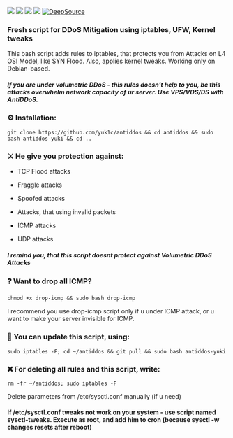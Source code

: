 <a href="#"><img src="https://img.shields.io/github/forks/yuk1c/antiddos"/></a>
<a href="#"><img src="https://img.shields.io/github/license/yuk1c/antiddos"/></a>
<a href="#"><img src="https://img.shields.io/github/last-commit/yuk1c/antiddos"/></a>
<a href="#"><img src="https://img.shields.io/github/contributors/yuk1c/antiddos"/></a>
[![DeepSource](https://deepsource.io/gh/yuk1c/antiddos.svg/?label=active+issues&show_trend=true&token=tVgsBqvfV3KBAOkyv3rCEYiV)](https://deepsource.io/gh/yuk1c/antiddos/?ref=repository-badge)
### Fresh script for DDoS Mitigation using iptables, UFW, Kernel tweaks
This bash script adds rules to iptables, that protects you from Attacks on L4 OSI Model, like SYN Flood. Also, applies kernel tweaks. Working only on Debian-based.
##### If you are under volumetric DDoS - this rules doesn't help to you, bc this attacks overwhelm network capacity of ur server. Use VPS/VDS/DS with AntiDDoS.

### ⚙️ Installation:
```
git clone https://github.com/yuk1c/antiddos && cd antiddos && sudo bash antiddos-yuki && cd ..
```

### ⚔️ He give you protection against:

* TCP Flood attacks

* Fraggle attacks

* Spoofed attacks

* Attacks, that using invalid packets

* ICMP attacks

* UDP attacks

##### I remind you, that this script doesnt protect against Volumetric DDoS Attacks


### ❓️ Want to drop all ICMP?
```
chmod +x drop-icmp && sudo bash drop-icmp
```

I recommend you use drop-icmp script only if u under ICMP attack, or u want to make your server invisible for ICMP.

### 🔄 You can update this script, using:
```
sudo iptables -F; cd ~/antiddos && git pull && sudo bash antiddos-yuki
```

### ❌️ For deleting all rules and this script, write:
```
rm -fr ~/antiddos; sudo iptables -F
```
Delete parameters from /etc/sysctl.conf manually (if u need)


#### If /etc/sysctl.conf tweaks not work on your system - use script named sysctl-tweaks. Execute as root, and add him to cron (because sysctl -w changes resets after reboot)
